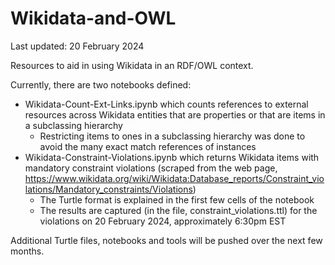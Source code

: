 # Wikidata-and-OWL
Last updated: 20 February 2024

Resources to aid in using Wikidata in an RDF/OWL context.

Currently, there are two notebooks defined:

* Wikidata-Count-Ext-Links.ipynb which counts references to external resources across Wikidata entities that are properties or that are items in a subclassing hierarchy
  * Restricting items to ones in a subclassing hierarchy was done to avoid the many exact match references of instances
* Wikidata-Constraint-Violations.ipynb which returns Wikidata items with mandatory constraint violations (scraped from the web page, https://www.wikidata.org/wiki/Wikidata:Database_reports/Constraint_violations/Mandatory_constraints/Violations)
  * The Turtle format is explained in the first few cells of the notebook
  * The results are captured (in the file, constraint_violations.ttl) for the violations on 20 February 2024, approximately 6:30pm EST

Additional Turtle files, notebooks and tools will be pushed over the next few months.